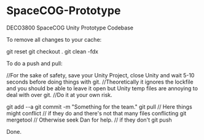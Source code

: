 SpaceCOG-Prototype
==================

DECO3800 SpaceCOG Unity Prototype Codebase

To remove all changes to your cache:

git reset
git checkout .
git clean -fdx

To do a push and pull:

//For the sake of safety, save your Unity Project, close Unity and wait 5-10 seconds before doing things with git.
//Theoretically it ignores the lockfile and you should be able to leave it open but Unity temp files are annoying to deal with over git.
//Do it at your own risk.

git add --a
git commit -m "Something for the team."
git pull
// Here things might conflict
// if they do and there's not that many files conflicting
git mergetool
// Otherwise seek Dan for help.
// if they don't
git push

Done.